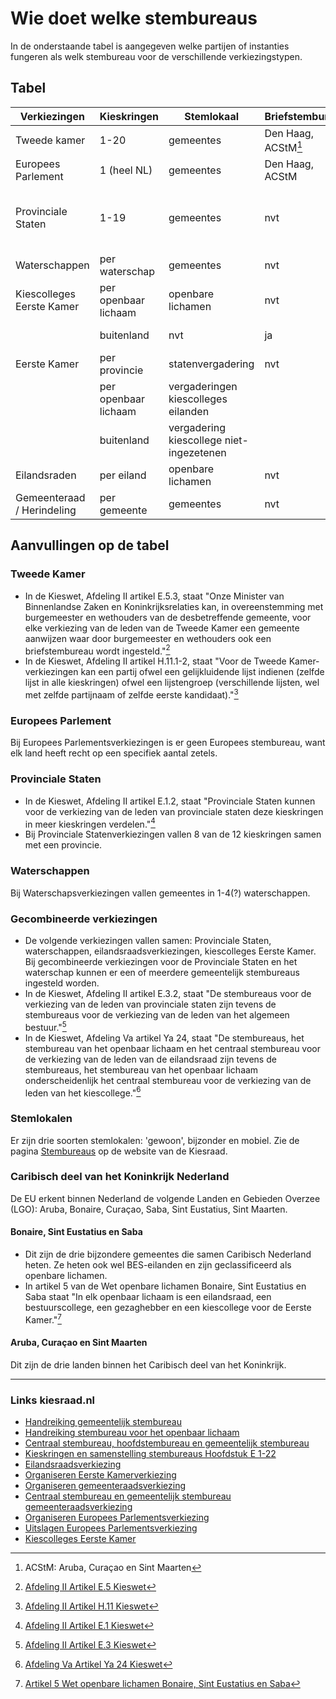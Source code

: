 # Wie doet welke stembureaus

In de onderstaande tabel is aangegeven welke partijen of instanties fungeren als welk stembureau voor de verschillende verkiezingstypen.

## Tabel

| Verkiezingen               | Kieskringen          | Stemlokaal                               | Briefstembureau     | GSB      | HSB                                       | CSB                       |
|----------------------------|----------------------|------------------------------------------|---------------------|----------|-------------------------------------------|---------------------------|
| Tweede kamer               | 1-20                 | gemeentes                                | Den Haag, ACStM[^1] | gemeente | kieskring                                 | Kiesraad                  |
| Europees Parlement         | 1 (heel NL)          | gemeentes                                | Den Haag, ACStM     | gemeente | 20 HSBs                                   | Kiesraad                  |
| Provinciale Staten         | 1-19                 | gemeentes                                | nvt                 | gemeente | als meerdere kieskringen in één provincie | 1 gemeente per provincie  |
| Waterschappen              | per waterschap       | gemeentes                                | nvt                 | gemeente | nvt                                       | Waterschap                |
| Kiescolleges Eerste Kamer  | per openbaar lichaam | openbare lichamen                        | nvt                 | nvt      | nvt                                       | per eiland                |
|                            | buitenland           | nvt                                      | ja                  | nvt      | nvt                                       | Zuid-Holland              |
| Eerste Kamer               | per provincie        | statenvergadering                        | nvt                 | nvt      | nvt                                       | Kiesraad                  |
|                            | per openbaar lichaam | vergaderingen kiescolleges eilanden      |                     |          |                                           |                           |
|                            | buitenland           | vergadering kiescollege niet-ingezetenen |                     |          |                                           |                           |
| Eilandsraden               | per eiland           | openbare lichamen                        | nvt                 | nvt      | nvt                                       | per eiland                |
| Gemeenteraad / Herindeling | per gemeente         | gemeentes                                | nvt                 | gemeente | nvt                                       | per gemeente              |

[^1]: ACStM: Aruba, Curaçao en Sint Maarten

## Aanvullingen op de tabel

### Tweede Kamer

- In de Kieswet, Afdeling II artikel E.5.3, staat "Onze Minister van Binnenlandse Zaken en Koninkrijksrelaties kan, in overeenstemming met burgemeester en wethouders van de desbetreffende gemeente, voor elke verkiezing van de leden van de Tweede Kamer een gemeente aanwijzen waar door burgemeester en wethouders ook een briefstembureau wordt ingesteld."[^2]
- In de Kieswet, Afdeling II artikel H.11.1-2, staat "Voor de Tweede Kamer-verkiezingen kan een partij ofwel een gelijkluidende lijst indienen (zelfde lijst in alle kieskringen) ofwel een lijstengroep (verschillende lijsten, wel met zelfde partijnaam of zelfde eerste kandidaat)."[^3]

[^2]: [Afdeling II Artikel E.5 Kieswet](https://wetten.overheid.nl/jci1.3:c:BWBR0004627&afdeling=II&hoofdstuk=E&paragraaf=2&artikel=E_5&z=2025-02-12&g=2025-02-12)
[^3]: [Afdeling II Artikel H.11 Kieswet](https://wetten.overheid.nl/jci1.3:c:BWBR0004627&afdeling=II&hoofdstuk=H&artikel=H_11&z=2025-02-12&g=2025-02-12)

### Europees Parlement

Bij Europees Parlementsverkiezingen is er geen Europees stembureau, want elk land heeft recht op een specifiek aantal zetels.

### Provinciale Staten

- In de Kieswet, Afdeling II artikel E.1.2, staat "Provinciale Staten kunnen voor de verkiezing van de leden van provinciale staten deze kieskringen in meer kieskringen verdelen."[^4]
- Bij Provinciale Statenverkiezingen vallen 8 van de 12 kieskringen samen met een provincie.

[^4]: [Afdeling II Artikel E.1 Kieswet](https://wetten.overheid.nl/jci1.3:c:BWBR0004627&afdeling=II&hoofdstuk=E&paragraaf=1&artikel=E_1&z=2025-02-12&g=2025-02-12)

### Waterschappen

Bij Waterschapsverkiezingen vallen gemeentes in 1-4(?) waterschappen.

### Gecombineerde verkiezingen

- De volgende verkiezingen vallen samen: Provinciale Staten, waterschappen, eilandsraadsverkiezingen, kiescolleges Eerste Kamer. Bij gecombineerde verkiezingen voor de Provinciale Staten en het waterschap kunnen er een of meerdere gemeentelijk stembureaus ingesteld worden.
- In de Kieswet, Afdeling II artikel E.3.2, staat "De stembureaus voor de verkiezing van de leden van provinciale staten zijn tevens de stembureaus voor de verkiezing van de leden van het algemeen bestuur."[^5]
- In de Kieswet, Afdeling Va artikel Ya 24, staat "De stembureaus, het stembureau van het openbaar lichaam en het centraal stembureau voor de verkiezing van de leden van de eilandsraad zijn tevens de stembureaus, het stembureau van het openbaar lichaam onderscheidenlijk het centraal stembureau voor de verkiezing van de leden van het kiescollege."[^6]

[^5]: [Afdeling II Artikel E.3 Kieswet](https://wetten.overheid.nl/jci1.3:c:BWBR0004627&afdeling=II&hoofdstuk=E&paragraaf=2&artikel=E_3&z=2025-02-12&g=2025-02-12)
[^6]: [Afdeling Va Artikel Ya 24 Kieswet](https://wetten.overheid.nl/jci1.3:c:BWBR0004627&afdeling=Va&hoofdstuk=Ya&paragraaf=3a&artikel=Ya_24&z=2025-02-12&g=2025-02-12)

### Stemlokalen

Er zijn drie soorten stemlokalen: 'gewoon', bijzonder en mobiel. Zie de pagina [Stembureaus](https://www.kiesraad.nl/verkiezingen/herindelingen/stembureaus) op de website van de Kiesraad.

### Caribisch deel van het Koninkrijk Nederland

De EU erkent binnen Nederland de volgende Landen en Gebieden Overzee (LGO): Aruba, Bonaire, Curaçao, Saba, Sint Eustatius, Sint Maarten.

#### Bonaire, Sint Eustatius en Saba

- Dit zijn de drie bijzondere gemeentes die samen Caribisch Nederland heten. Ze heten ook wel BES-eilanden en zijn geclassificeerd als openbare lichamen.
- In artikel 5 van de Wet openbare lichamen Bonaire, Sint Eustatius en Saba staat "In elk openbaar lichaam is een eilandsraad, een bestuurscollege, een gezaghebber en een kiescollege voor de Eerste Kamer."[^7]

[^7]: [Artikel 5 Wet openbare lichamen Bonaire, Sint Eustatius en Saba](https://wetten.overheid.nl/jci1.3:c:BWBR0028142&hoofdstuk=III&afdeling=I&artikel=5&z=2023-04-01&g=2023-04-01)

#### Aruba, Curaçao en Sint Maarten

Dit zijn de drie landen binnen het Caribisch deel van het Koninkrijk.

---

### Links kiesraad.nl

- [Handreiking gemeentelijk stembureau](https://www.kiesraad.nl/adviezen-en-publicaties/publicaties/2023/2/10/handreiking-gemeentelijk-stembureau-2023)
- [Handreiking stembureau voor het openbaar lichaam](https://www.kiesraad.nl/adviezen-en-publicaties/publicaties/2023/3/3/handreiking-stembureau-voor-het-openbaar-lichaam)
- [Centraal stembureau, hoofdstembureau en gemeentelijk stembureau](https://www.kiesraad.nl/verkiezingen/tweede-kamer/organiseren-verkiezing/centraal-stembureau-hoofdstembureau-en-gemeentelijk-stembureau)
- [Kieskringen en samenstelling stembureaus Hoofdstuk E 1-22](https://www.kiesraad.nl/kieswet-in-het-kort/verkiezing-tweede-kamer-provinciale-staten-waterschappen-gemeenteraden-eilandsraden-en-europees-parlement/kieskringen-en-samenstelling-stembureaus-hoofdstuk-e-1-11)
- [Eilandsraadsverkiezing](https://www.kiesraad.nl/verkiezingen/eilandsraden)
- [Organiseren Eerste Kamerverkiezing](https://www.kiesraad.nl/verkiezingen/eerste-kamer/organiseren-verkiezing)
- [Organiseren gemeenteraadsverkiezing](https://www.kiesraad.nl/verkiezingen/gemeenteraden/organiseren-verkiezing)
- [Centraal stembureau en gemeentelijk stembureau gemeenteraadsverkiezing](https://www.kiesraad.nl/verkiezingen/gemeenteraden/organiseren-verkiezing/centraal-stembureau-en-hoofdstembureau)
- [Organiseren Europees Parlementsverkiezing](https://www.kiesraad.nl/verkiezingen/europees-parlement/organiseren-verkiezing)
- [Uitslagen Europees Parlementsverkiezing](https://www.kiesraad.nl/verkiezingen/europees-parlement/uitslagen)
- [Kiescolleges Eerste Kamer](https://www.kiesraad.nl/verkiezingen/kiescolleges)
